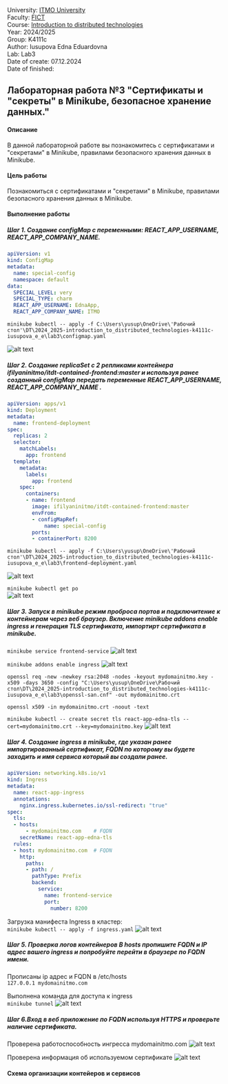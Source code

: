 University: [ITMO University](https://itmo.ru/ru/)  
Faculty: [FICT](https://fict.itmo.ru)  
Course: [Introduction to distributed technologies](https://github.com/itmo-ict-faculty/introduction-to-distributed-technologies)  
Year: 2024/2025  
Group: K4111c  
Author: Iusupova Edna Eduardovna  
Lab: Lab3  
Date of create: 07.12.2024  
Date of finished:   

## Лабораторная работа №3 "Сертификаты и "секреты" в Minikube, безопасное хранение данных."  
#### Описание  
В данной лабораторной работе вы познакомитесь с сертификатами и "секретами" в Minikube, правилами безопасного хранения данных в Minikube.  

#### Цель работы  
Познакомиться с сертификатами и "секретами" в Minikube, правилами безопасного хранения данных в Minikube. 

#### Выполнение работы
##### Шаг 1. Создание configMap с переменными: REACT_APP_USERNAME, REACT_APP_COMPANY_NAME.

```yaml
apiVersion: v1
kind: ConfigMap
metadata:
  name: special-config
  namespace: default
data:
  SPECIAL_LEVEL: very
  SPECIAL_TYPE: charm
  REACT_APP_USERNAME: EdnaApp, 
  REACT_APP_COMPANY_NAME: ITMO 
  ```

  `minikube kubectl -- apply -f C:\Users\yusup\OneDrive\'Рабочий стол'\DT\2024_2025-introduction_to_distributed_technologies-k4111c-iusupova_e_e\lab3\configmap.yaml`  

  ![alt text](image-1.png)

##### Шаг 2. Создание replicaSet с 2 репликами контейнера ifilyaninitmo/itdt-contained-frontend:master и используя ранее созданный configMap передать переменные REACT_APP_USERNAME, REACT_APP_COMPANY_NAME .

```yaml
apiVersion: apps/v1
kind: Deployment
metadata:
  name: frontend-deployment
spec:
  replicas: 2
  selector:
    matchLabels:
      app: frontend
  template:
    metadata:
      labels:
        app: frontend
    spec:
      containers:
      - name: frontend
        image: ifilyaninitmo/itdt-contained-frontend:master
        envFrom:
        - configMapRef:
            name: special-config
        ports:
        - containerPort: 8200
```
`minikube kubectl -- apply -f C:\Users\yusup\OneDrive\'Рабочий стол'\DT\2024_2025-introduction_to_distributed_technologies-k4111c-iusupova_e_e\lab3\frontend-deployment.yaml`  

![alt text](image.png)

`minikube kubectl get po `  
![alt text](image-2.png)

##### Шаг 3. Запуск в minikube режим проброса портов и подключитение к контейнерам через веб браузер. Включение minikube addons enable ingress и генерация TLS сертификата, импортирт сертификата в minikube.

`minikube service frontend-service`
![alt text](image-3.png)

`minikube addons enable ingress`
![alt text](image-4.png)


`openssl req -new -newkey rsa:2048 -nodes -keyout mydomainitmo.key -x509 -days 3650 -config "C:\Users\yusup\OneDrive\Рабочий стол\DT\2024_2025-introduction_to_distributed_technologies-k4111c-iusupova_e_e\lab3\openssl-san.cnf" -out mydomainitmo.crt`

`openssl x509 -in mydomainitmo.crt -noout -text`  

`minikube kubectl -- create secret tls react-app-edna-tls --cert=mydomainitmo.crt --key=mydomainitmo.key`
![alt text](image-5.png)

##### Шаг 4. Создание ingress в minikube, где указан ранее импортированный сертификат, FQDN по которому вы будете заходить и имя сервиса который вы создали ранее.
```yaml
apiVersion: networking.k8s.io/v1
kind: Ingress
metadata:
  name: react-app-ingress
  annotations:
    nginx.ingress.kubernetes.io/ssl-redirect: "true"
spec:
  tls:
  - hosts:
      - mydomainitmo.com    # FQDN
    secretName: react-app-edna-tls  
  rules:
  - host: mydomainitmo.com  # FQDN
    http:
      paths:
      - path: /
        pathType: Prefix
        backend:
          service:
            name: frontend-service
            port:
              number: 8200          
```

Загрузка манифеста Ingress в кластер:  
`minikube kubectl -- apply -f ingress.yaml`
![alt text](image-6.png)

##### Шаг 5. Проверка логов контейнеров В hosts пропишите FQDN и IP адрес вашего ingress и попробуйте перейти в браузере по FQDN имени. 
Прописаны ip адрес и FQDN в /etc/hosts  
`127.0.0.1 mydomainitmo.com`

Выполнена команда для доступа к ingress  
`minikube tunnel`
![alt text](image-8.png)

##### Шаг 6.Вход в веб приложение по FQDN используя HTTPS и проверьте наличие сертификата.
Проверена работоспособность ингресса mydomainitmo.com
![alt text](image-7.png)

Проверена информация об используемом сертификате
![alt text](image-9.png)
   
#### Схема организации контейеров и сервисов


